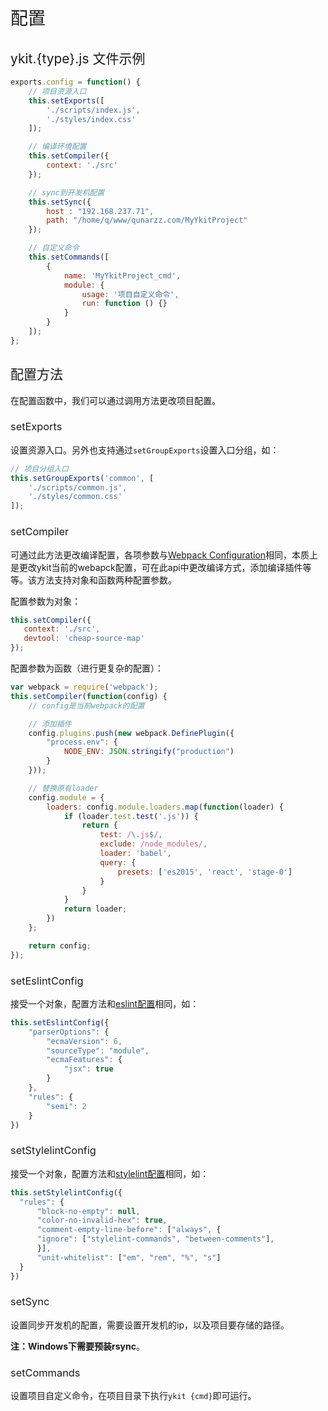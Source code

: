 <h1 style="font-weight: normal"> 配置 </h1>

<h2 style="font-weight: normal"> ykit.{type}.js 文件示例 </h2>

```js
exports.config = function() {
    // 项目资源入口
    this.setExports([
        './scripts/index.js',
        './styles/index.css'
    ]);

    // 编译环境配置
    this.setCompiler({
        context: './src'
    });

    // sync到开发机配置
    this.setSync({
        host : "192.168.237.71",
        path: "/home/q/www/qunarzz.com/MyYkitProject"
    });

    // 自定义命令
    this.setCommands([
        {
            name: 'MyYkitProject_cmd',
            module: {
                usage: '项目自定义命令',
                run: function () {}
            }
        }
    ]);
};
```

<h2 style="font-weight: normal"> 配置方法 </h2>

在配置函数中，我们可以通过调用方法更改项目配置。

<h3 style="font-weight: normal"> setExports </h3>

设置资源入口。另外也支持通过`setGroupExports`设置入口分组，如：

```js
// 项目分组入口
this.setGroupExports('common', [
    './scripts/common.js',
    './styles/common.css'
]);
```

<h3 style="font-weight: normal"> setCompiler </h3>

可通过此方法更改编译配置，各项参数与[Webpack Configuration][1]相同，本质上是更改ykit当前的webapck配置，可在此api中更改编译方式，添加编译插件等等。该方法支持对象和函数两种配置参数。

配置参数为对象：

```js
this.setCompiler({
   context: './src',
   devtool: 'cheap-source-map'
});
```

配置参数为函数（进行更复杂的配置）：

```js
var webpack = require('webpack');
this.setCompiler(function(config) {
    // config是当前webpack的配置

    // 添加插件
    config.plugins.push(new webpack.DefinePlugin({
        "process.env": {
            NODE_ENV: JSON.stringify("production")
        }
    }));

    // 替换原有loader
    config.module = {
        loaders: config.module.loaders.map(function(loader) {
            if (loader.test.test('.js')) {
                return {
                    test: /\.js$/,
                    exclude: /node_modules/,
                    loader: 'babel',
                    query: {
                        presets: ['es2015', 'react', 'stage-0']
                    }
                }
            }
            return loader;
        })
    };

    return config;
});
```

<h3 style="font-weight: normal"> setEslintConfig </h3>

接受一个对象，配置方法和[eslint配置][2]相同，如：

```js
this.setEslintConfig({
    "parserOptions": {
        "ecmaVersion": 6,
        "sourceType": "module",
        "ecmaFeatures": {
            "jsx": true
        }
    },
    "rules": {
        "semi": 2
    }
})
```

<h3 style="font-weight: normal"> setStylelintConfig </h3>

接受一个对象，配置方法和[stylelint配置][3]相同，如：
```js
this.setStylelintConfig({
  "rules": {
      "block-no-empty": null,
      "color-no-invalid-hex": true,
      "comment-empty-line-before": ["always", {
      "ignore": ["stylelint-commands", "between-comments"],
      }],
      "unit-whitelist": ["em", "rem", "%", "s"]
  }
})
```

<h3 style="font-weight: normal"> setSync </h3>

设置同步开发机的配置，需要设置开发机的ip，以及项目要存储的路径。

**注：Windows下需要预装rsync**。


<h3 style="font-weight: normal"> setCommands </h3>

设置项目自定义命令，在项目目录下执行`ykit {cmd}`即可运行。


[1]: https://webpack.github.io/docs/configuration.html
[2]: http://eslint.cn/docs/user-guide/configuring
[3]: https://github.com/stylelint/stylelint/blob/master/docs/user-guide/configuration.md
